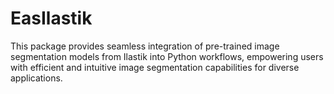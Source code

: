 # EasIlastik

This package provides seamless integration of pre-trained image segmentation models from Ilastik into Python workflows, empowering users with efficient and intuitive image segmentation capabilities for diverse applications.